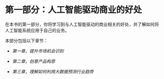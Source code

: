 # 第一部分：人工智能驱动商业的好处

在本书的第一部分，你将学习到与人工智能驱动的商业相关的好处，并了解如何将人工智能系统应用于自己的业务。

本部分包括以下章节：

+   *第一章*，*提升市场机会识别*

+   *第二章*，*创意产品构思*

+   *第三章*，*理解如何利用大数据预测行业趋势*
